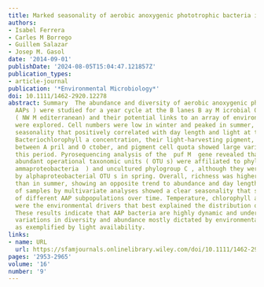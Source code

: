 ```yaml
---
title: Marked seasonality of aerobic anoxygenic phototrophic bacteria in the coastal NW Mediterranean Sea as revealed by cell abundance, pigment concentration and pyrosequencing of *pufM* gene
authors:
- Isabel Ferrera
- Carles M Borrego
- Guillem Salazar
- Josep M. Gasol
date: '2014-09-01'
publishDate: '2024-08-05T15:04:47.121857Z'
publication_types:
- article-journal
publication: '*Environmental Microbiology*'
doi: 10.1111/1462-2920.12278
abstract: Summary  The abundance and diversity of aerobic anoxygenic phototrophs (
  AAPs ) were studied for a year cycle at the B lanes B ay M icrobial O bservatory
  ( NW M editerranean) and their potential links to an array of environmental variables
  were explored. Cell numbers were low in winter and peaked in summer, showing a marked
  seasonality that positively correlated with day length and light at the surface.
  Bacteriochlorophyll a concentration, their light‐harvesting pigment, was only detected
  between A pril and O ctober, and pigment cell quota showed large variations during
  this period. Pyrosequencing analysis of the  puf M  gene revealed that the most
  abundant operational taxonomic units ( OTU s) were affiliated to phylogroup K (  G
  ammaproteobacteria  ) and uncultured phylogroup C , although they were outnumbered
  by alphaproteobacterial OTU s in spring. Overall, richness was higher in winter
  than in summer, showing an opposite trend to abundance and day length. Clustering
  of samples by multivariate analyses showed a clear seasonality that suggests a succession
  of different AAP subpopulations over time. Temperature, chlorophyll a and day length
  were the environmental drivers that best explained the distribution of AAP assemblages.
  These results indicate that AAP bacteria are highly dynamic and undergo seasonal
  variations in diversity and abundance mostly dictated by environmental conditions
  as exemplified by light availability.
links:
- name: URL
  url: https://sfamjournals.onlinelibrary.wiley.com/doi/10.1111/1462-2920.12278
pages: '2953-2965'
volume: '16'
number: '9'
---
```


